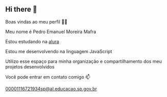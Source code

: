 ## Hi there 👋
Boas vindas ao meu perfil
💙💙

Meu nome é Pedro Emanuel Moreira Mafra

Estou estudando na [alura](www.alura.com.br)

Estou me desenvolvendo na linguagem JavaScript

Utilizo esse espaço para minha organização e compartilhamento dos meu projetos desenvolvidos

Você pode entrar em contato comigo 📫

00001116721934sp@al.educacao.sp.gov.br
